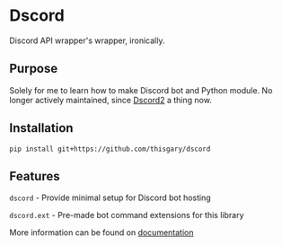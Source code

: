 # Dscord

Discord API wrapper's wrapper, ironically.

## Purpose

Solely for me to learn how to make Discord bot and Python module.
No longer actively maintained, since [Dscord2](https://thisgary.github.io/dscord2) a thing now.

## Installation

    pip install git+https://github.com/thisgary/dscord

## Features

`dscord` - Provide minimal setup for Discord bot hosting

`dscord.ext` - Pre-made bot command extensions for this library

More information can be found on [documentation](DOCS.md)
